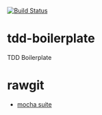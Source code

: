 [![Build Status](https://travis-ci.org/brandonshowers/tdd-boilerplate.png?branch=master)](https://travis-ci.org/brandonshowers/tdd-boilerplate)

# tdd-boilerplate
TDD Boilerplate

# rawgit

+ [mocha suite](https://rawgit.com/brandonshowers/tdd-boilerplate/master/test/mocha/browser-suite.html)

